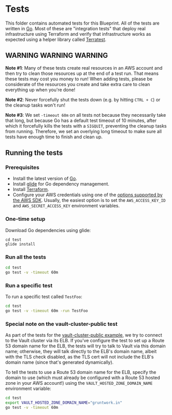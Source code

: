 # Tests

This folder contains automated tests for this Blueprint. All of the tests are written in [Go](https://golang.org/). 
Most of these are "integration tests" that deploy real infrastructure using Terraform and verify that infrastructure 
works as expected using a helper library called [Terratest](https://github.com/gruntwork-io/terratest).  



## WARNING WARNING WARNING

**Note #1**: Many of these tests create real resources in an AWS account and then try to clean those resources up at 
the end of a test run. That means these tests may cost you money to run! When adding tests, please be considerate of 
the resources you create and take extra care to clean everything up when you're done!

**Note #2**: Never forcefully shut the tests down (e.g. by hitting `CTRL + C`) or the cleanup tasks won't run!

**Note #3**: We set `-timeout 60m` on all tests not because they necessarily take that long, but because Go has a
default test timeout of 10 minutes, after which it forcefully kills the tests with a `SIGQUIT`, preventing the cleanup
tasks from running. Therefore, we set an overlying long timeout to make sure all tests have enough time to finish and 
clean up.



## Running the tests

### Prerequisites

- Install the latest version of [Go](https://golang.org/).
- Install [glide](https://glide.sh/) for Go dependency management.
- Install [Terraform](https://www.terraform.io/downloads.html).
- Configure your AWS credentials using one of the [options supported by the AWS 
  SDK](http://docs.aws.amazon.com/sdk-for-java/v1/developer-guide/credentials.html). Usually, the easiest option is to
  set the `AWS_ACCESS_KEY_ID` and `AWS_SECRET_ACCESS_KEY` environment variables.


### One-time setup

Download Go dependencies using glide:

```
cd test
glide install
```


### Run all the tests

```bash
cd test
go test -v -timeout 60m
```


### Run a specific test

To run a specific test called `TestFoo`:

```bash
cd test
go test -v -timeout 60m -run TestFoo
```

### Special note on the vault-cluster-public test

As part of the tests for the [vault-cluster-public example](/examples/vault-cluster-public), we try to connect to the
Vault cluster via its ELB. If you've configure the test to set up a Route 53 domain name for the ELB, the tests will
try to talk to Vault via this domain name; otherwise, they will talk directly to the ELB's domain name, albeit with
the TLS check disabled, as the TLS cert will not include the ELB's domain name (since that's generated dynamically).

To tell the tests to use a Route 53 domain name for the ELB, specify the domain to use (which must already be 
configured with a Route 53 hosted zone in your AWS account!) using the `VAULT_HOSTED_ZONE_DOMAIN_NAME` environment
variable:

```bash
cd test
export VAULT_HOSTED_ZONE_DOMAIN_NAME="gruntwork.in"
go test -v -timeout 60m
```

  